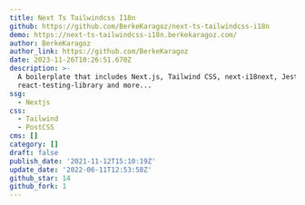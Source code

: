 ```yaml
---
title: Next Ts Tailwindcss I18n
github: https://github.com/BerkeKaragoz/next-ts-tailwindcss-i18n
demo: https://next-ts-tailwindcss-i18n.berkekaragoz.com/
author: BerkeKaragoz
author_link: https://github.com/BerkeKaragoz
date: 2023-11-26T10:26:51.670Z
description: >-
  A boilerplate that includes Next.js, Tailwind CSS, next-i18next, Jest,
  react-testing-library and more...
ssg:
  - Nextjs
css:
  - Tailwind
  - PostCSS
cms: []
category: []
draft: false
publish_date: '2021-11-12T15:10:19Z'
update_date: '2022-06-11T12:53:58Z'
github_star: 14
github_fork: 1
---
```

